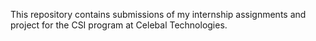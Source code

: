 This repository contains submissions of my internship assignments and project for the CSI program at Celebal Technologies.
